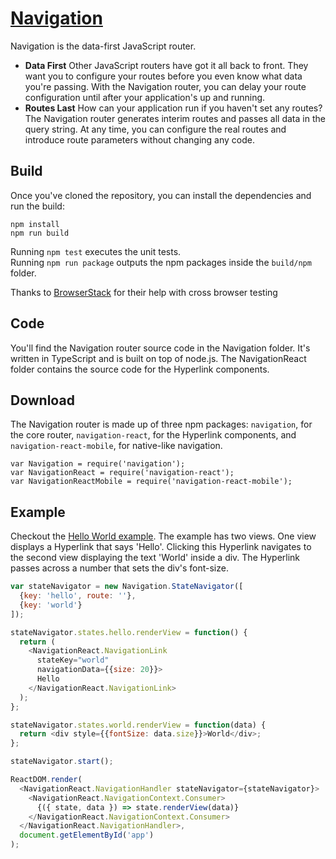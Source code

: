 # [Navigation](http://grahammendick.github.io/navigation/)
Navigation is the data-first JavaScript router.
* **Data First** Other JavaScript routers have got it all back to front. They want you to configure your routes before you even know what data you're passing. With the Navigation router, you can delay your route configuration until after your application's up and running.
* **Routes Last** How can your application run if you haven't set any routes? The Navigation router generates interim routes and passes all data in the query string. At any time, you can configure the real routes and introduce route parameters without changing any code.

## Build
Once you've cloned the repository, you can install the dependencies and run the build:

    npm install
    npm run build

Running `npm test` executes the unit tests.  
Running `npm run package` outputs the npm packages inside the `build/npm` folder.

Thanks to [BrowserStack](https://www.browserstack.com/) for their help with cross browser testing

## Code
You'll find the Navigation router source code in the Navigation folder. It's written in TypeScript and is built on top of node.js. The NavigationReact folder contains the source code for the Hyperlink components.

## Download
The Navigation router is made up of three npm packages: `navigation`, for the core router, `navigation-react`, for the Hyperlink components, and `navigation-react-mobile`, for native-like navigation.
```
var Navigation = require('navigation');
var NavigationReact = require('navigation-react');
var NavigationReactMobile = require('navigation-react-mobile');
```

## Example
Checkout the [Hello World example](http://grahammendick.github.io/navigation/documentation/hello-world.html). The example has two views. One view displays a Hyperlink that says 'Hello'. Clicking this Hyperlink navigates to the second view displaying the text 'World' inside a div. The Hyperlink passes across a number that sets the div's font-size.

```js
var stateNavigator = new Navigation.StateNavigator([
  {key: 'hello', route: ''},
  {key: 'world'}
]);

stateNavigator.states.hello.renderView = function() {
  return (
    <NavigationReact.NavigationLink 
      stateKey="world"
      navigationData={{size: 20}}>
      Hello
    </NavigationReact.NavigationLink>
  );
};

stateNavigator.states.world.renderView = function(data) {
  return <div style={{fontSize: data.size}}>World</div>;
};

stateNavigator.start();

ReactDOM.render(
  <NavigationReact.NavigationHandler stateNavigator={stateNavigator}>
    <NavigationReact.NavigationContext.Consumer>
      {({ state, data }) => state.renderView(data)}
    </NavigationReact.NavigationContext.Consumer>
  </NavigationReact.NavigationHandler>,
  document.getElementById('app')
);
```



